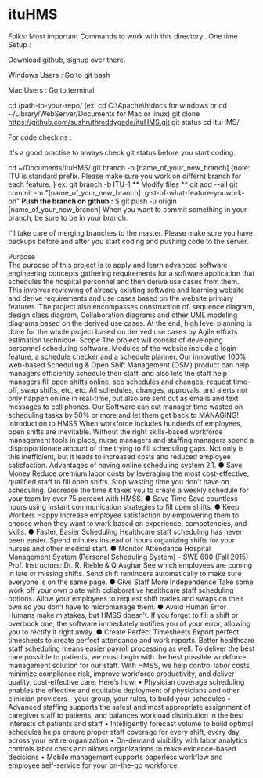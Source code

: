 # ituHMS


Folks: Most important Commands to work with this directory..
One time Setup :

Download github, signup over there.

Windows Users : Go to git bash

Mac Users : Go to terminal

cd /path-to-your-repo/ (ex: cd C:\Apache\htdocs  for windows or cd ~/Library/WebServer/Documents for Mac or linux)
git clone https://github.com/sushruthreddygade/ituHMS.git
git status
cd ituHMS/

For code checkins :

It's a good practise to always check git status before you start coding.

cd ~/Documents/ituHMS/
git branch -b [name_of_your_new_branch]   {note: ITU is standard prefix. Please make sure you work on differnt branch for each feature..}
 ex: git branch -b ITU-1
** Modify files **
git add --all
git commit -m "[name_of_your_new_branch]: gist-of-what-feature-youwork-on"
**Push the branch on github :**
$ git push -u origin [name_of_your_new_branch]
When you want to commit something in your branch, be sure to be in your branch.

I'll take care of merging branches to the master.
Please make sure you have backups before and after you start coding and pushing code to the server.



Purpose  
The purpose of this project is to apply and learn advanced software engineering   concepts gathering requirements for a software application that schedules the   hospital personnel and then derive use cases from them. This involves reviewing   of already existing software and learning website and derive requirements and   use cases based on the website primary features. The project also encompasses   construction of, sequence diagram, design class diagram, Collaboration diagrams   and other UML modeling diagrams based on the derived use cases. At the end,   high level planning is done for the whole project based on derived use cases by   Agile efforts estimation technique.  Scope   The project will consist of developing personnel scheduling software. Modules of   the website include a login feature, a schedule checker and a schedule planner.   Our innovative 100% web-based Scheduling &amp; Open Shift Management (OSM)   product can help managers efficiently schedule their staff, and also lets the staff   help managers fill open shifts online, see schedules and changes, request time-  off, swap shifts, etc, etc. All schedules, changes, approvals, and alerts not only   happen online in real-time, but also are sent out as emails and text messages to   cell phones. Our Software can cut manager time wasted on scheduling tasks by   50% or more and let them get back to MANAGING! Introduction to HMSS  When workforce includes hundreds of employees, open shifts are inevitable.   Without the right skills-based workforce management tools in place, nurse managers   and staffing managers spend a disproportionate amount of time trying to fill scheduling   gaps. Not only is this inefficient, but it leads to increased costs and reduced employee   satisfaction.  Advantages of having online scheduling system  2.1.   ● Save Money  Reduce premium labor costs by leveraging the most cost-effective, qualified staff   to fill open shifts. Stop wasting time you don’t have on scheduling. Decrease the   time it takes you to create a weekly schedule for your team by over 75 percent   with HMSS.  ● Save Time  Save countless hours using instant communication strategies to fill open shifts.  ● Keep Workers Happy  Increase employee satisfaction by empowering them to choose when they want   to work based on experience, competencies, and skills.  ● Faster, Easier Scheduling  Healthcare staff scheduling has never been easier. Spend minutes instead of   hours organizing shifts for your nurses and other medical staff.  ● Monitor Attendance  Hospital Management System (Personal Scheduling System) – SWE 600 (Fall 2015) Prof.                               Instructors: Dr. R.   Riehle &amp; Q Asghar   See which employees are coming in late or missing shifts. Send shift reminders   automatically to make sure everyone is on the same page.  ● Give Staff More Independence  Take some work off your own plate with collaborative healthcare staff   scheduling options. Allow your employees to request shift trades and swaps on   their own so you don’t have to micromanage them.  ● Avoid Human Error  Humans make mistakes, but HMSS doesn’t. If you forget to fill a shift or   overbook one, the software immediately notifies you of your error, allowing you   to rectify it right away.  ● Create Perfect Timesheets  Export perfect timesheets to create perfect attendance and work reports. Better   healthcare staff scheduling means easier payroll processing as well.  To deliver the best care possible to patients, we must begin with the best   possible workforce management solution for our staff. With HMSS, we help   control labor costs, minimize compliance risk, improve workforce productivity,   and deliver quality, cost-effective care. Here’s how:  • Physician coverage scheduling enables the effective and equitable deployment   of physicians and other clinician providers – your group, your rules, to build your   schedules  • Advanced staffing supports the safest and most appropriate assignment of   caregiver staff to patients, and balances workload distribution in the best   interests of patients and staff  • Intelligently forecast volume to build optimal schedules helps ensure proper   staff coverage for every shift, every day, across your entire organization  • On-demand visibility with labor analytics controls labor costs and allows   organizations to make evidence-based decisions  • Mobile management supports paperless workflow and employee self-service for   your on-the-go workforce

